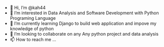 - 👋 Hi, I’m @kah44
- 👀 I’m interested in Data Analysis and Software Development with Python Programing Language
- 🌱 I’m currently learning Django to build web application and impove my knowledge of python
- 💞️ I’m looking to collaborate on any Any python project and data analysis 
- 📫 How to reach me ...

<!---
kah44/kah44 is a ✨ special ✨ repository because its `README.md` (this file) appears on your GitHub profile.
You can click the Preview link to take a look at your changes.
--->

